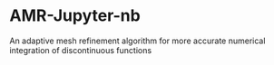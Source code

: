 # AMR-Jupyter-nb
An adaptive mesh refinement algorithm for more accurate numerical integration of discontinuous functions
